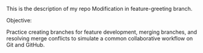This is the description of my repo
Modification in feature-greeting branch.


Objective: 

Practice creating branches for feature development, merging branches, and resolving merge conflicts to simulate a common collaborative workflow on Git and GitHub.

